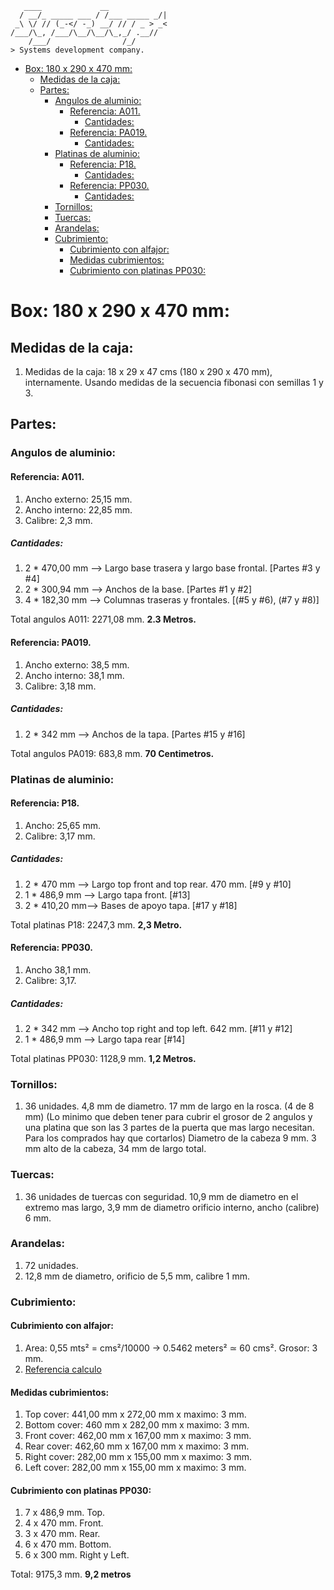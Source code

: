 ```console
   ____             __             
  / __/_ _____ ___ / /___ _____ _/|
 _\ \/ // (_-</ -_) __/ // / _ > _<
/___/\_, /___/\__/\__/\_,_/ .__//  
    /___/                /_/       
> Systems development company.
```

- [Box: 180 x 290 x 470 mm:](#box-180-x-290-x-470-mm)
  - [Medidas de la caja:](#medidas-de-la-caja)
  - [Partes:](#partes)
    - [Angulos de aluminio:](#angulos-de-aluminio)
      - [Referencia: A011.](#referencia-a011)
        - [Cantidades:](#cantidades)
      - [Referencia: PA019.](#referencia-pa019)
        - [Cantidades:](#cantidades-1)
    - [Platinas de aluminio:](#platinas-de-aluminio)
      - [Referencia: P18.](#referencia-p18)
        - [Cantidades:](#cantidades-2)
      - [Referencia: PP030.](#referencia-pp030)
        - [Cantidades:](#cantidades-3)
    - [Tornillos:](#tornillos)
    - [Tuercas:](#tuercas)
    - [Arandelas:](#arandelas)
    - [Cubrimiento:](#cubrimiento)
      - [Cubrimiento con alfajor:](#cubrimiento-con-alfajor)
      - [Medidas cubrimientos:](#medidas-cubrimientos)
      - [Cubrimiento con platinas PP030:](#cubrimiento-con-platinas-pp030)

# Box: 180 x 290 x 470 mm:

## Medidas de la caja:

1. Medidas de la caja: 18 x 29 x 47 cms (180 x 290 x 470 mm), internamente. Usando medidas de la secuencia fibonasi con semillas 1 y 3.

## Partes:

### Angulos de aluminio:

#### Referencia: A011.
   
1. Ancho externo: 25,15 mm.
2. Ancho interno: 22,85 mm.
3. Calibre: 2,3 mm.

##### Cantidades:

1. 2 * 470,00 mm  --> Largo base trasera y largo base frontal. [Partes #3 y #4] 
2. 2 * 300,94 mm  --> Anchos de la base.  [Partes #1 y #2] 
3. 4 * 182,30 mm  --> Columnas traseras y frontales. [(#5 y #6), (#7 y #8)]

Total angulos A011: 2271,08 mm. **2.3 Metros.**

#### Referencia: PA019.
   
1. Ancho externo: 38,5 mm.
2. Ancho interno: 38,1 mm.
3. Calibre: 3,18 mm.

##### Cantidades: 

1. 2 * 342 mm --> Anchos de la tapa. [Partes #15 y #16] 

Total angulos PA019: 683,8 mm. **70 Centimetros.**

### Platinas de aluminio:

#### Referencia: P18.

1. Ancho: 25,65 mm.
2. Calibre: 3,17 mm.

##### Cantidades:
      
1. 2 * 470 mm  --> Largo top front and top rear. 470 mm. [#9 y #10] 
2. 1 * 486,9 mm --> Largo tapa front. [#13]
3. 2 * 410,20 mm--> Bases de apoyo tapa. [#17 y #18]

Total platinas P18: 2247,3 mm. **2,3 Metro.**

#### Referencia: PP030.
   
1. Ancho 38,1 mm.
2. Calibre: 3,17.

##### Cantidades:

1. 2 * 342 mm  --> Ancho top right and top left. 642 mm. [#11 y #12]
2. 1 * 486,9 mm --> Largo tapa rear [#14]

Total platinas PP030: 1128,9 mm. **1,2 Metros.**

### Tornillos:

1. 36 unidades. 4,8 mm de diametro. 17 mm de largo en la rosca. (4 de 8 mm) (Lo minimo que deben tener para cubrir el grosor de 2 angulos y una platina que son las 3 partes de la puerta que mas largo necesitan. Para los comprados hay que cortarlos) Diametro de la cabeza 9 mm. 3 mm alto de la cabeza, 34 mm de largo total.

### Tuercas:

1. 36 unidades de tuercas con seguridad. 10,9 mm de diametro en el extremo mas largo, 3,9 mm de diametro orificio interno, ancho (calibre) 6 mm.

### Arandelas:

1. 72 unidades.
2. 12,8 mm de diametro, orificio de 5,5 mm, calibre 1 mm.

### Cubrimiento:

#### Cubrimiento con alfajor:

1. Area: 0,55 mts² = cms²/10000 -> 0.5462 meters² ≃ 60 cms². Grosor: 3 mm. 
2. [Referencia calculo](https://www.calculator.net/surface-area-calculator.html?rtanklength=0.18&rtanklengthunit=meters&rtankwidth=0.29&rtankwidthunit=meters&rtankheight=0.47&rtankheightunit=meters&rectcal=Calculate#rectangular)

#### Medidas cubrimientos:

1. Top cover: 441,00 mm x 272,00 mm x maximo: 3 mm.
2. Bottom cover: 460 mm x 282,00 mm x maximo: 3 mm.
3. Front cover: 462,00 mm x 167,00 mm x maximo: 3 mm.
4. Rear cover: 462,60 mm x 167,00 mm x maximo: 3 mm.
5. Right cover: 282,00 mm x 155,00 mm x maximo: 3 mm.
6. Left cover: 282,00 mm x 155,00 mm x maximo: 3 mm.

#### Cubrimiento con platinas PP030:

1. 7 x 486,9 mm. Top.
2. 4 x 470 mm. Front.
3. 3 x 470 mm. Rear.
4. 6 x 470 mm. Bottom.
5. 6 x 300 mm. Right y Left.

Total: 9175,3 mm. **9,2 metros**